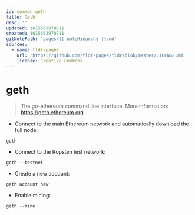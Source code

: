 ```yaml
---
id: common.geth
title: Geth
desc: ''
updated: 1615663978711
created: 1615663978711
gitNotePath: 'pages/{{ noteHiearchy }}.md'
sources:
  - name: tldr-pages
    url: 'https://github.com/tldr-pages/tldr/blob/master/LICENSE.md'
    license: Creative Commons
---
```

# geth

> The go-ethereum command line interface.
> More information: <https://geth.ethereum.org>.

- Connect to the main Ethereum network and automatically download the full node:

`geth`

- Connect to the Ropsten test network:

`geth --testnet`

- Create a new account:

`geth account new`

- Enable mining:

`geth --mine`

